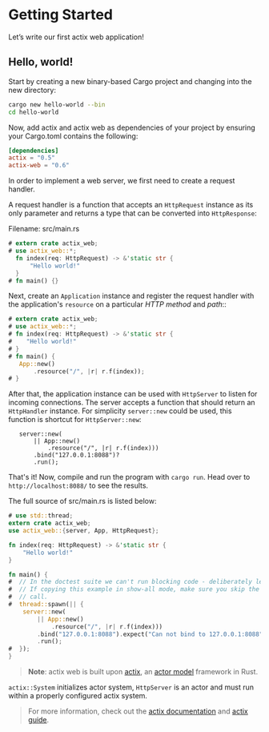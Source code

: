 # Getting Started

Let’s write our first actix web application!

## Hello, world!

Start by creating a new binary-based Cargo project and changing into the new directory:

```bash
cargo new hello-world --bin
cd hello-world
```

Now, add actix and actix web as dependencies of your project by ensuring your Cargo.toml
contains the following:

```toml
[dependencies]
actix = "0.5"
actix-web = "0.6"
```

In order to implement a web server, we first need to create a request handler.

A request handler is a function that accepts an `HttpRequest` instance as its only parameter
and returns a type that can be converted into `HttpResponse`:

Filename: src/main.rs
```rust
# extern crate actix_web;
# use actix_web::*;
  fn index(req: HttpRequest) -> &'static str {
      "Hello world!"
  }
# fn main() {}
```

Next, create an `Application` instance and register the
request handler with the application's `resource` on a particular *HTTP method* and *path*::

```rust
# extern crate actix_web;
# use actix_web::*;
# fn index(req: HttpRequest) -> &'static str {
#    "Hello world!"
# }
# fn main() {
   App::new()
       .resource("/", |r| r.f(index));
# }
```

After that, the application instance can be used with `HttpServer` to listen for incoming
connections. The server accepts a function that should return an `HttpHandler` instance.
For simplicity `server::new` could be used, this function is shortcut for `HttpServer::new`:

```rust,ignore
   server::new(
       || App::new()
           .resource("/", |r| r.f(index)))
       .bind("127.0.0.1:8088")?
       .run();
```

That's it! Now, compile and run the program with `cargo run`.
Head over to ``http://localhost:8088/`` to see the results.

The full source of src/main.rs is listed below:

```rust
# use std::thread;
extern crate actix_web;
use actix_web::{server, App, HttpRequest};

fn index(req: HttpRequest) -> &'static str {
    "Hello world!"
}

fn main() {
#  // In the doctest suite we can't run blocking code - deliberately leak a thread
#  // If copying this example in show-all mode, make sure you skip the thread spawn
#  // call.
#  thread::spawn(|| {
    server::new(
        || App::new()
            .resource("/", |r| r.f(index)))
        .bind("127.0.0.1:8088").expect("Can not bind to 127.0.0.1:8088")
        .run();
#  });
}
```

> **Note**: actix web is built upon [actix](https://github.com/actix/actix),
> an [actor model](https://en.wikipedia.org/wiki/Actor_model) framework in Rust.

`actix::System` initializes actor system, `HttpServer` is an actor and must run within a
properly configured actix system.

> For more information, check out the [actix documentation](https://actix.rs/actix/actix/)
> and [actix guide](https://actix.rs/book/actix/).
